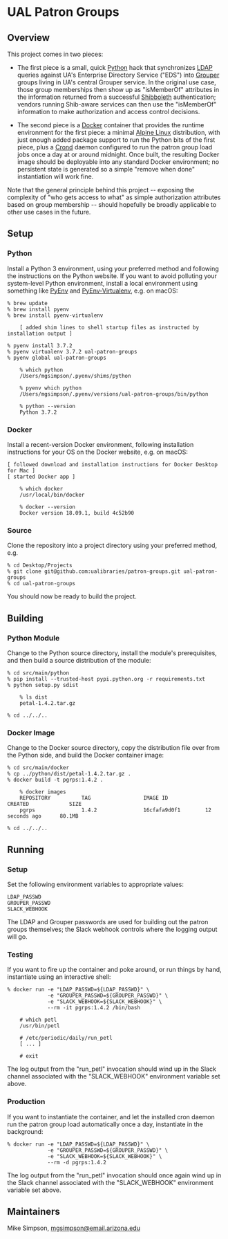 # UAL Patron Groups

## Overview

This project comes in two pieces:

*   The first piece is a small, quick [Python][python] hack that
    synchronizes [LDAP][ldap] queries against UA's Enterprise
    Directory Service ("EDS") into [Grouper][grouper] groups living in
    UA's central Grouper service.  In the original use case, those
    group memberships then show up as "isMemberOf" attributes in the
    information returned from a successful [Shibboleth][shibboleth]
    authentication; vendors running Shib-aware services can then use
    the "isMemberOf" information to make authorization and access
    control decisions.

*   The second piece is a [Docker][docker] container that provides the
    runtime environment for the first piece: a minimal [Alpine
    Linux][alpine] distribution, with just enough added package
    support to run the Python bits of the first piece, plus a
    [Crond][crond] daemon configured to run the patron group load jobs
    once a day at or around midnight.  Once built, the resulting
    Docker image should be deployable into any standard Docker
    environment; no persistent state is generated so a simple "remove
    when done" instantiation will work fine.

Note that the general principle behind this project -- exposing the
complexity of "who gets access to what" as simple authorization
attributes based on group membership -- should hopefully be broadly
applicable to other use cases in the future.

## Setup

### Python
    
Install a Python 3 environment, using your preferred method and
following the instructions on the Python website. If you want to avoid
polluting your system-level Python environment, install a local
environment using something like [PyEnv][pyenv] and
[PyEnv-Virtualenv][pyenv-virtualenv], e.g. on macOS:

    % brew update
    % brew install pyenv
    % brew install pyenv-virtualenv
    
        [ added shim lines to shell startup files as instructed by installation output ]
        
	% pyenv install 3.7.2
    % pyenv virtualenv 3.7.2 ual-patron-groups
    % pyenv global ual-patron-groups
    
        % which python
        /Users/mgsimpson/.pyenv/shims/python

        % pyenv which python
        /Users/mgsimpson/.pyenv/versions/ual-patron-groups/bin/python

        % python --version
        Python 3.7.2

### Docker

Install a recent-version Docker environment, following installation
instructions for your OS on the Docker website, e.g. on macOS:

    [ followed download and installation instructions for Docker Desktop for Mac ]
    [ started Docker app ]
    
        % which docker
        /usr/local/bin/docker
        
        % docker --version
		Docker version 18.09.1, build 4c52b90

### Source

Clone the repository into a project directory using your preferred
method, e.g.

    % cd Desktop/Projects
    % git clone git@github.com:ualibraries/patron-groups.git ual-patron-groups
    % cd ual-patron-groups

You should now be ready to build the project.

## Building

### Python Module

Change to the Python source directory, install the module's
prerequisites, and then build a source distribution of the module:

    % cd src/main/python
    % pip install --trusted-host pypi.python.org -r requirements.txt
    % python setup.py sdist
    
        % ls dist
        petal-1.4.2.tar.gz
        
    % cd ../../..
    
### Docker Image

Change to the Docker source directory, copy the distribution file over
from the Python side, and build the Docker container image:

    % cd src/main/docker
    % cp ../python/dist/petal-1.4.2.tar.gz .
    % docker build -t pgrps:1.4.2 .
    
        % docker images
        REPOSITORY          TAG                 IMAGE ID            CREATED             SIZE
        pgrps               1.4.2               16cfafa9d0f1        12 seconds ago      80.1MB
        
    % cd ../../..
    
## Running

### Setup

Set the following environment variables to appropriate values:

    LDAP_PASSWD
    GROUPER_PASSWD
    SLACK_WEBHOOK

The LDAP and Grouper passwords are used for building out the patron
groups themselves; the Slack webhook controls where the logging output
will go.
    
### Testing

If you want to fire up the container and poke around, or run things by
hand, instantiate using an interactive shell:

    % docker run -e "LDAP_PASSWD=${LDAP_PASSWD}" \
                 -e "GROUPER_PASSWD=${GROUPER_PASSWD}" \
                 -e "SLACK_WEBHOOK=${SLACK_WEBHOOK}" \
                 --rm -it pgrps:1.4.2 /bin/bash

        # which petl
        /usr/bin/petl
        
        # /etc/periodic/daily/run_petl
        [ ... ]
        
        # exit

The log output from the "run_petl" invocation should wind up in the
Slack channel associated with the "SLACK_WEBHOOK" environment variable
set above.

### Production

If you want to instantiate the container, and let the installed cron
daemon run the patron group load automatically once a day, instantiate
in the background:

    % docker run -e "LDAP_PASSWD=${LDAP_PASSWD}" \
                 -e "GROUPER_PASSWD=${GROUPER_PASSWD}" \
                 -e "SLACK_WEBHOOK=${SLACK_WEBHOOK}" \
                 --rm -d pgrps:1.4.2

The log output from the "run_petl" invocation should once again wind
up in the Slack channel associated with the "SLACK_WEBHOOK"
environment variable set above.

## Maintainers

Mike Simpson, mgsimpson@email.arizona.edu




[python]: https://www.python.org/
[ldap]: https://en.wikipedia.org/wiki/Lightweight_Directory_Access_Protocol
[grouper]: https://www.internet2.edu/products-services/trust-identity/grouper/
[shibboleth]: https://shibboleth.net/
[docker]: https://www.docker.com/
[alpine]: https://alpinelinux.org/
[crond]: https://en.wikipedia.org/wiki/Cron
[gradle]: https://gradle.org/
[homebrew]: https://brew.sh/
[pyenv]: https://github.com/pyenv/pyenv
[pyenv-virtualenv]: https://github.com/pyenv/pyenv-virtualenv
